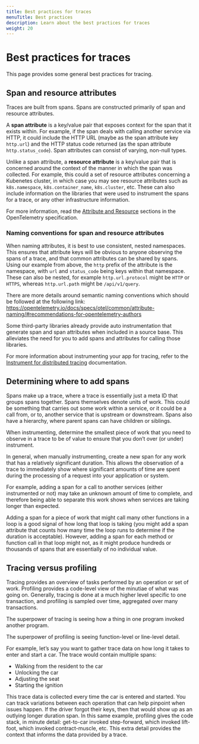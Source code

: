 ```yaml
---
title: Best practices for traces
menuTitle: Best practices
description: Learn about the best practices for traces
weight: 20
---
```


# Best practices for traces

This page provides some general best practices for tracing.

## Span and resource attributes

Traces are built from spans. Spans are constructed primarily of span and resource attributes.

A **span attribute** is a key/value pair that exposes context for the span that it exists within. For example, if the span deals with calling another service via HTTP, it could include the HTTP URL (maybe as the span attribute key `http.url`) and the HTTP status code returned (as the span attribute `http.status_code`). Span attributes can consist of varying, non-null types.

Unlike a span attribute, a **resource attribute** is a key/value pair that is concerned around the context of the manner in which the span was collected.
For example, this could a set of resource attributes concerning a Kubenetes cluster, in which case you may see resource attributes such as `k8s.namespace`, `k8s.container_name`, `k8s.cluster`, etc.
These can also include information on the libraries that were used to instrument the spans for a trace, or any other infrastructure information.

For more information, read the [Attribute and Resource](https://github.com/open-telemetry/opentelemetry-specification/blob/main/specification/overview.md) sections in the OpenTelemetry specification.


### Naming conventions for span and resource attributes

When naming attributes, it is best to use consistent, nested namespaces.
This ensures that attribute keys will be obvious to anyone observing the spans of a trace, and that common attributes can be shared by spans.
Using our example from above, the `http` prefix of the attribute is the namespace, with `url` and `status_code` being keys within that namespace.
These can also be nested, for example `http.url.protocol` might be `HTTP` or `HTTPS`, whereas `http.url.path` might be `/api/v1/query`.

There are more details around semantic naming conventions which should be followed at the following link: https://opentelemetry.io/docs/specs/otel/common/attribute-naming/#recommendations-for-opentelemetry-authors

Some third-party libraries already provide auto instrumentation that generate span and span attributes when included in a source base.
This alleviates the need for you to add spans and attributes for calling those libraries.

For more information about instrumenting your app for tracing, refer to the [Instrument for distributed tracing](/docs/tempo/latest/getting-started/instrumentation/) documentation.


## Determining where to add spans

Spans make up a trace, where a trace is essentially just a meta ID that groups spans together.
Spans themselves denote units of work. This could be something that carries out some work within a service, or it could be a call from, or to, another service that is upstream or downstream.
Spans also have a hierarchy, where parent spans can have children or siblings.

When instrumenting, determine the smallest piece of work that you need to observe in a trace to be of value to ensure that you don’t over (or under) instrument.

In general, when manually instrumenting, create a new span for any work that has a relatively significant duration. This allows the observation of a trace to immediately show where significant amounts of time are spent during the processing of a request into your application or system.

For example, adding a span for a call to another services (either instrumented or not) may take an unknown amount of time to complete, and therefore being able to separate this work shows when services are taking longer than expected.

Adding a span for a piece of work that might call many other functions in a loop is a good signal of how long that loop is taking (you might add a span attribute that counts how many time the loop runs to determine if the duration is acceptable).
However, adding a span for each method or function call in that loop might not, as it might produce hundreds or thousands of spans that are essentially of no individual value.

## Tracing versus profiling

Tracing provides an overview of tasks performed by an operation or set of work.
Profiling provides a code-level view of the minutiae of what was going on.
Generally, tracing is done at a much higher level specific to one transaction, and profiling is sampled over time, aggregated over many transactions.

The superpower of tracing is seeing how a thing in one program invoked another program.

The superpower of profiling is seeing function-level or line-level detail.

For example, let’s say you want to gather trace data on how long it takes to enter and start a car. The trace would contain multiple spans:

- Walking from the resident to the car
- Unlocking the car
- Adjusting the seat
- Starting the ignition

This trace data is collected every time the car is entered and started.
You can track variations between each operation that can help pinpoint when issues happen.
If the driver forgot their keys, then that would show up as an outlying longer duration span.
In this same example, profiling gives the code stack, in minute detail: get-to-car invoked step-forward, which invoked lift-foot, which invoked contract-muscle, etc.
This extra detail provides the context that informs the data provided by a trace.
